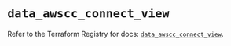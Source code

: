 # `data_awscc_connect_view`

Refer to the Terraform Registry for docs: [`data_awscc_connect_view`](https://registry.terraform.io/providers/hashicorp/awscc/0.70.0/docs/data-sources/connect_view).

